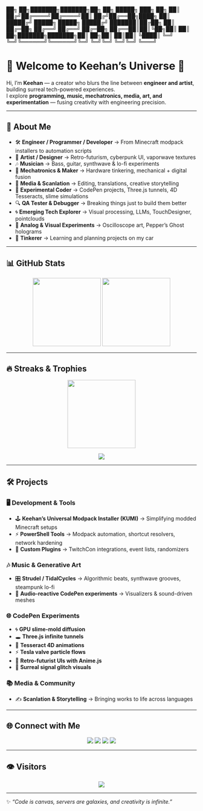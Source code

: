 ██╗  ██╗███████╗███████╗██╗  ██╗ █████╗ ███╗   ██╗
██║ ██╔╝██╔════╝██╔════╝██║ ██╔╝██╔══██╗████╗  ██║
█████╔╝ █████╗  █████╗  █████╔╝ ███████║██╔██╗ ██║
██╔═██╗ ██╔══╝  ██╔══╝  ██╔═██╗ ██╔══██║██║╚██╗██║
██║  ██╗███████╗███████╗██║  ██╗██║  ██║██║ ╚████║
╚═╝  ╚═╝╚══════╝╚══════╝╚═╝  ╚═╝╚═╝  ╚═╝╚═╝  ╚═══╝

# 🌌 Welcome to Keehan’s Universe 🚀  

Hi, I’m **Keehan** — a creator who blurs the line between **engineer and artist**, building surreal tech-powered experiences.  
I explore **programming, music, mechatronics, media, art, and experimentation** — fusing creativity with engineering precision.  

---

## 👤 About Me  

- 🛠 **Engineer / Programmer / Developer** → From Minecraft modpack installers to automation scripts  
- 🎨 **Artist / Designer** → Retro-futurism, cyberpunk UI, vaporwave textures  
- 🎶 **Musician** → Bass, guitar, synthwave & lo-fi experiments  
- 🤖 **Mechatronics & Maker** → Hardware tinkering, mechanical + digital fusion  
- 🎥 **Media & Scanlation** → Editing, translations, creative storytelling  
- 🧪 **Experimental Coder** → CodePen projects, Three.js tunnels, 4D Tesseracts, slime simulations  
- 🔍 **QA Tester & Debugger** → Breaking things just to build them better  
- 🌀 **Emerging Tech Explorer** → Visual processing, LLMs, TouchDesigner, pointclouds  
- 📡 **Analog & Visual Experiments** → Oscilloscope art, Pepper’s Ghost holograms  
- 🚗 **Tinkerer** → Learning and planning projects on my car  

---

## 📊 GitHub Stats  

<p align="center">
  <img src="https://github-readme-stats.vercel.app/api?username=realKeehan&show_icons=true&count_private=true&hide_border=true&bg_color=111111&title_color=a800ff&icon_color=ef00fe&text_color=b583fc" height="180" />
  <img src="https://github-readme-stats.vercel.app/api/top-langs/?username=realKeehan&layout=compact&langs_count=10&hide_border=true&bg_color=111111&title_color=a800ff&text_color=b583fc" height="180" />
</p>  

---

## 🔥 Streaks & Trophies  

<p align="center">
  <img src="https://streak-stats.demolab.com/?user=realKeehan&theme=dark&background=111111&ring=a800ff&fire=ef00fe&currStreakLabel=b583fc&hide_border=true" height="180" />
</p>  

<p align="center">
  <img src="https://github-profile-trophy.vercel.app/?username=realKeehan&theme=radical&no-frame=true&column=6&title=Commit,Stars,Followers,Issues,PullRequest,Repositories" />
</p>  

---

## 🛠️ Projects  

### 🖥️ Development & Tools  
- 🕹 **Keehan’s Universal Modpack Installer (KUMI)** → Simplifying modded Minecraft setups  
- ⚡ **PowerShell Tools** → Modpack automation, shortcut resolvers, network hardening  
- 🧩 **Custom Plugins** → TwitchCon integrations, event lists, randomizers  

### 🎶 Music & Generative Art  
- 🎛 **Strudel / TidalCycles** → Algorithmic beats, synthwave grooves, steampunk lo-fi  
- 🎼 **Audio-reactive CodePen experiments** → Visualizers & sound-driven meshes  

### 🌐 CodePen Experiments  
- 🌀 **GPU slime-mold diffusion**  
- 🕳️ **Three.js infinite tunnels**  
- 🧊 **Tesseract 4D animations**  
- ⚡ **Tesla valve particle flows**  
- 🎨 **Retro-futurist UIs with Anime.js**  
- 📡 **Surreal signal glitch visuals**  

### 📚 Media & Community  
- ✍️ **Scanlation & Storytelling** → Bringing works to life across languages  

---

## 🌐 Connect with Me  

<p align="center">
  <a href="https://keehan.co"><img src="https://img.shields.io/badge/Website-Keehan.co-a800ff?style=for-the-badge&logo=google-chrome&logoColor=ef00fe&labelColor=111111"></a>
  <a href="https://youtube.com/Keehan"><img src="https://img.shields.io/badge/YouTube-Keehan-ef00fe?style=for-the-badge&logo=youtube&logoColor=white&labelColor=111111"></a>
  <a href="https://twitch.tv/realKeehan"><img src="https://img.shields.io/badge/Twitch-realKeehan-b583fc?style=for-the-badge&logo=twitch&logoColor=white&labelColor=111111"></a>
  <a href="https://codepen.io/Keehan"><img src="https://img.shields.io/badge/CodePen-Experiments-a800ff?style=for-the-badge&logo=codepen&logoColor=ef00fe&labelColor=111111"></a>
</p>  

---

## 👁 Visitors  

<p align="center">
  <img src="https://komarev.com/ghpvc/?username=realKeehan&style=for-the-badge&color=a800ff" />
</p>  

---

✨ *“Code is canvas, servers are galaxies, and creativity is infinite.”*  
